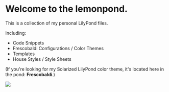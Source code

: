 # Welcome to the lemonpond.

This is a collection of my personal LilyPond files. 

Including:
* Code Snippets
* Frescobaldi Configurations / Color Themes
* Templates
* House Styles / Style Sheets

(If you're looking for my Solarized LilyPond color theme, it's located here in the pond: **Frescobaldi**.)

![](http://bit.ly/2FHKRyP)

